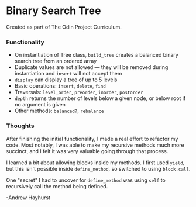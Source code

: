 # Binary Search Tree

Created as part of The Odin Project Curriculum.

### Functionality

- On instantiation of Tree class, `build_tree` creates a balanced binary search tree from an ordered array
- Duplicate values are not allowed — they will be removed during instantiation and `insert` will not accept them
- `display` can display a tree of up to 5 levels
- Basic operations: `insert`, `delete`, `find`
- Traversals: `level_order`, `preorder`, `inorder`, `postorder`
- `depth` returns the number of levels below a given node, or below root if no argument is given
- Other methods: `balanced?`, `rebalance`

### Thoughts

After finishing the initial functionality, I made a real effort to refactor my code. Most notably, I was able to make my recursive methods much more succinct, and I felt it was very valuable going through that process. 

I learned a bit about allowing blocks inside my methods. I first used `yield`, but this isn't possible inside `define_method`, so switched to using `block.call`. 

One "secret" I had to uncover for `define_method` was using `self` to recursively call the method being defined.

-Andrew Hayhurst